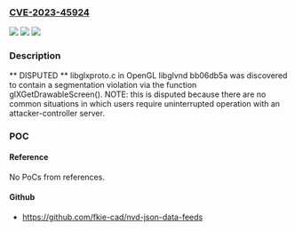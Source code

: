 ### [CVE-2023-45924](https://cve.mitre.org/cgi-bin/cvename.cgi?name=CVE-2023-45924)
![](https://img.shields.io/static/v1?label=Product&message=n%2Fa&color=blue)
![](https://img.shields.io/static/v1?label=Version&message=n%2Fa&color=blue)
![](https://img.shields.io/static/v1?label=Vulnerability&message=n%2Fa&color=brighgreen)

### Description

** DISPUTED ** libglxproto.c in OpenGL libglvnd bb06db5a was discovered to contain a segmentation violation via the function glXGetDrawableScreen(). NOTE: this is disputed because there are no common situations in which users require uninterrupted operation with an attacker-controller server.

### POC

#### Reference
No PoCs from references.

#### Github
- https://github.com/fkie-cad/nvd-json-data-feeds

